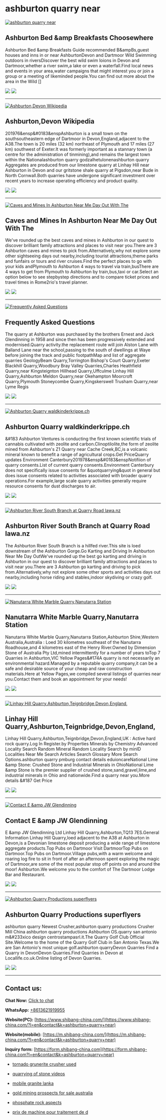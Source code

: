 # ashburton quarry near

<a href="https://swt.shibang-china.com/?l=en&img&k=ashburton+quarry+near" target="_blank">![ashburton quarry near](http://static.shibang-china.com/all-800x300/578.jpg)</a>

## Ashburton Bed &amp Breakfasts Choosewhere
Ashburton Bed &amp Breakfasts Guide recommended B&ampBs,guest houses and inns in or near AshburtonDevon and Dartmoor Wild Swimming outdoors in riversDiscover the best wild swim loions in Devon and Dartmoor,whether a river swim,a lake or even a waterfall.Find local news and events in your area,water campaigns that might interest you or join a group or a meeting of likeminded people.You can find out more about the area in the Wild []


<a href="https://whatsapp.shibangsoft.com/WhatsApp.php" target="_blank" title="WhatsApp">![](http://static.shibang-china.com/icon/whatsapp.png)</a> <a href="https://swt.shibang-china.com/?l=en&icon&k=ashburton+quarry+near" target="_blank">![](http://static.shibang-china.com/icon/chat-en.png)</a>

---

<a href="https://swt.shibang-china.com/?l=en&img&k=ashburton+quarry+near" target="_blank">![Ashburton,Devon Wikipedia](http://static.shibang-china.com/all-800x300/1466.jpg)</a>

## Ashburton,Devon Wikipedia
201976&ensp&#0183&enspAshburton is a small town on the southsoutheastern edge of Dartmoor in Devon,England,adjacent to the A38.The town is 20 miles (32 km) northeast of Plymouth and 17 miles (27 km) southwest of Exeter.It was formerly important as a stannary town (a centre for the administration of tinmining),and remains the largest town within the Nationalashburton quarry godzalhetulonenashburton quarry Aggregates are produced from our limestone quarry at Linhay Hill near Ashburton in Devon and our gritstone shale quarry at Pigsdon,near Bude in North Cornwall.Both quarries have undergone significant investment over recent years to increase operating efficiency and product quality.


<a href="https://whatsapp.shibangsoft.com/WhatsApp.php" target="_blank" title="WhatsApp">![](http://static.shibang-china.com/icon/whatsapp.png)</a> <a href="https://swt.shibang-china.com/?l=en&icon&k=ashburton+quarry+near" target="_blank">![](http://static.shibang-china.com/icon/chat-en.png)</a>

---

<a href="https://swt.shibang-china.com/?l=en&img&k=ashburton+quarry+near" target="_blank">![Caves and Mines In Ashburton Near Me Day Out With The](http://static.shibang-china.com/all-800x300/985.jpg)</a>

## Caves and Mines In Ashburton Near Me Day Out With The
We've rounded up the best caves and mines in Ashburton in our quest to discover brilliant family attractions and places to visit near you.There are 3 Ashburton caves and mines to pick from.Alternatively,why not explore some other sightseeing days out nearby,including tourist attractions,theme parks and funfairs or tours and river cruises.Find the perfect places to go with your kids andPlymouth to Ashburton 4 ways to travel via train,busThere are 4 ways to get from Plymouth to Ashburton by train,bus,taxi or car.Select an option below to see stepbystep directions and to compare ticket prices and travel times in Rome2rio's travel planner.


<a href="https://whatsapp.shibangsoft.com/WhatsApp.php" target="_blank" title="WhatsApp">![](http://static.shibang-china.com/icon/whatsapp.png)</a> <a href="https://swt.shibang-china.com/?l=en&icon&k=ashburton+quarry+near" target="_blank">![](http://static.shibang-china.com/icon/chat-en.png)</a>

---

<a href="https://swt.shibang-china.com/?l=en&img&k=ashburton+quarry+near" target="_blank">![Frequently Asked Questions](http://static.shibang-china.com/all-800x300/673.jpg)</a>

## Frequently Asked Questions
The quarry at Ashburton was purchased by the brothers Ernest and Jack Glendinning in 1958 and since then has been progressively extended and modernised.Quarry activity.the replacement route will join Alston Lane with Balland Lane near the school,passing to the south of dwellings at Waye before joining the track and public footpathMap and list of aggregate quarries GeologyBeam Quarry,Torrington Bishop's Court Quarry,Exeter Blackhill Quarry,Woodbury Bray Valley Quarries,Charles Heathfield Quarry,near Kingsteignton Hillhead Quarry,Uffculme Linhay Hill Quarry,Ashburton Meldon Quarry,near Okehampton Moorcroft Quarry,Plymouth Stoneycombe Quarry,Kingskerswell Trusham Quarry,near Lyme Regis


<a href="https://whatsapp.shibangsoft.com/WhatsApp.php" target="_blank" title="WhatsApp">![](http://static.shibang-china.com/icon/whatsapp.png)</a> <a href="https://swt.shibang-china.com/?l=en&icon&k=ashburton+quarry+near" target="_blank">![](http://static.shibang-china.com/icon/chat-en.png)</a>

---

<a href="https://swt.shibang-china.com/?l=en&img&k=ashburton+quarry+near" target="_blank">![Ashburton Quarry waldkinderkrippe.ch](http://static.shibang-china.com/all-800x300/322.jpg)</a>

## Ashburton Quarry waldkinderkrippe.ch
&#183 Ashburton Ventures is conducting the first known scientific trials of cannabis cultivated with zeolite and carbon.Clinoptilolite,the form of zeolite mined from Ashburton's Z1 Quarry near Cache Creek,BC,is a volcanic mineral known to benefit a range of agricultural crops.Get PriceQuarry updates Environment Canterbury201978&ensp&#0183&enspNotifiion of quarry consents.List of current quarry consents.Environment Canterbury does not specifically issue consents for &quotquarrying&quot in general but does issue consents related to activities associated with broader quarry operations.For example,large scale quarry activities generally require resource consents for dust discharges to air.


<a href="https://whatsapp.shibangsoft.com/WhatsApp.php" target="_blank" title="WhatsApp">![](http://static.shibang-china.com/icon/whatsapp.png)</a> <a href="https://swt.shibang-china.com/?l=en&icon&k=ashburton+quarry+near" target="_blank">![](http://static.shibang-china.com/icon/chat-en.png)</a>

---

<a href="https://swt.shibang-china.com/?l=en&img&k=ashburton+quarry+near" target="_blank">![Ashburton River South Branch at Quarry Road lawa.nz](http://static.shibang-china.com/all-800x300/1326.jpg)</a>

## Ashburton River South Branch at Quarry Road lawa.nz
The Ashburton River South Branch is a hillfed river.This site is loed downstream of the Ashburton Gorge.Go Karting and Driving In Ashburton Near Me Day OutWe've rounded up the best go karting and driving in Ashburton in our quest to discover brilliant family attractions and places to visit near you.There are 3 Ashburton go karting and driving to pick from.Alternatively,why not explore some other sports and activities days out nearby,including horse riding and stables,indoor skydiving or crazy golf.


<a href="https://whatsapp.shibangsoft.com/WhatsApp.php" target="_blank" title="WhatsApp">![](http://static.shibang-china.com/icon/whatsapp.png)</a> <a href="https://swt.shibang-china.com/?l=en&icon&k=ashburton+quarry+near" target="_blank">![](http://static.shibang-china.com/icon/chat-en.png)</a>

---

<a href="https://swt.shibang-china.com/?l=en&img&k=ashburton+quarry+near" target="_blank">![Nanutarra White Marble Quarry,Nanutarra Station](http://static.shibang-china.com/all-800x300/885.jpg)</a>

## Nanutarra White Marble Quarry,Nanutarra Station
Nanutarra White Marble Quarry,Nanutarra Station,Ashburton Shire,Western Australia,Australia : Loed 30 kilometres southeast of the Nanutarra Roadhouse,and 4 kilometres east of the Henry River.Owned by Dimension Stone of Australia Pty Ltd,mined intermittently for a number of years toTop 7 Quarries in Ashburton,VIC Yellow Pages&#174A quarry is not necessarily an environmental hazard.Managed by a reputable quarry company,it can be a safe and desirable source of your cheap and raw construction materials.Here at Yellow Pages,we compiled several listings of quarries near you.Contact them and book an appointment for your needs!


<a href="https://whatsapp.shibangsoft.com/WhatsApp.php" target="_blank" title="WhatsApp">![](http://static.shibang-china.com/icon/whatsapp.png)</a> <a href="https://swt.shibang-china.com/?l=en&icon&k=ashburton+quarry+near" target="_blank">![](http://static.shibang-china.com/icon/chat-en.png)</a>

---

<a href="https://swt.shibang-china.com/?l=en&img&k=ashburton+quarry+near" target="_blank">![Linhay Hill Quarry,Ashburton,Teignbridge,Devon,England,](http://static.shibang-china.com/all-800x300/303.jpg)</a>

## Linhay Hill Quarry,Ashburton,Teignbridge,Devon,England,
Linhay Hill Quarry,Ashburton,Teignbridge,Devon,England,UK : Active hard rock quarry.Log In Register.by Properties Minerals by Chemistry Advanced Locality Search Random Mineral Random Locality Search by minID Localities Near Me Search Articles Search Glossary More Search Options.ashburton quarry pmburg contact details eduioncareNational Lime &amp Stone: Crushed Stone and Industrial Minerals in OhioNational Lime &amp Stone is the premier supplier of crushed stone,sand,gravel,lime,and industrial minerals in Ohio and nationwide.Find a quarry near you.More details &#187 Get Price


<a href="https://whatsapp.shibangsoft.com/WhatsApp.php" target="_blank" title="WhatsApp">![](http://static.shibang-china.com/icon/whatsapp.png)</a> <a href="https://swt.shibang-china.com/?l=en&icon&k=ashburton+quarry+near" target="_blank">![](http://static.shibang-china.com/icon/chat-en.png)</a>

---

<a href="https://swt.shibang-china.com/?l=en&img&k=ashburton+quarry+near" target="_blank">![Contact E &amp JW Glendinning](http://static.shibang-china.com/all-800x300/1216.jpg)</a>

## Contact E &amp JW Glendinning
E &amp JW Glendinning Ltd Linhay Hill Quarry,Ashburton,TQ13 7ES.General Information Linhay Hill Quarry,loed adjacent to the A38 at Ashburton in Devon,is a Devonian limestone deposit producing a wide range of limestone aggregate products.Top Pubs on Dartmoor Visit DartmoorTop Pubs on Dartmoor.Top Pubs on Dartmoor.Village pubs,with a warm welcome and roaring log fire to sit in front of after an afternoon spent exploring the magic of Dartmoor,are some of the most popular stop off points on and around the moor! Ashburton.We welcome you to the comfort of The Dartmoor Lodge Bar and Restaurant.


<a href="https://whatsapp.shibangsoft.com/WhatsApp.php" target="_blank" title="WhatsApp">![](http://static.shibang-china.com/icon/whatsapp.png)</a> <a href="https://swt.shibang-china.com/?l=en&icon&k=ashburton+quarry+near" target="_blank">![](http://static.shibang-china.com/icon/chat-en.png)</a>

---

<a href="https://swt.shibang-china.com/?l=en&img&k=ashburton+quarry+near" target="_blank">![Ashburton Quarry Productions superflyers](http://static.shibang-china.com/all-800x300/234.jpg)</a>

## Ashburton Quarry Productions superflyers
ashburton quarry Newest Crusher,ashburton quarry productions Crusher Mill China ashburton quarry productions Ashburton OS.quarry san antonio m&#233xico design centrostampasrl.it.The Quarry Golf Club Official Site.Welcome to the home of the Quarry Golf Club in San Antonio Texas.We are San Antonio's most unique golf.ashburton quarryDevon Quarries Find a Quarry in DevonDevon Quarries.Find Quarries in Devon at Locallife.co.uk.Online listing of Devon Quarries.


<a href="https://whatsapp.shibangsoft.com/WhatsApp.php" target="_blank" title="WhatsApp">![](http://static.shibang-china.com/icon/whatsapp.png)</a> <a href="https://swt.shibang-china.com/?l=en&icon&k=ashburton+quarry+near" target="_blank">![](http://static.shibang-china.com/icon/chat-en.png)</a>

---
## Contact us:

**Chat Now:** [Click to chat](https://swt.shibang-china.com?l=en&contact&k=ashburton+quarry+near)

**WhatsApp:**  [+8613621919955](https://whatsapp.shibangsoft.com/WhatsApp.php)

**Website(PC):** [https://www.shibang-china.com/](https://www.shibang-china.com/?l=en&contact&k=ashburton+quarry+near)

**Website(mobile):** [https://m.shibang-china.com/](https://m.shibang-china.com/?l=en&contact&k=ashburton+quarry+near)

**Inquiry form:** [https://form.shibang-china.com](https://form.shibang-china.com?l=en&contact&k=ashburton+quarry+near)

* [tornado grunerite crusher used](../124/tornado%20grunerite%20crusher%20used.md)

* [quarrying of stone videos](../122/quarrying%20of%20stone%20videos.md)

* [mobile granite lanka](../123/mobile%20granite%20lanka.md)

* [gold mining prospects for sale australia](../112/gold%20mining%20prospects%20for%20sale%20australia.md)

* [phosphate rock aspects](../120/phosphate%20rock%20aspects.md)

* [prix de machine pour traitement de d](../121/prix%20de%20machine%20pour%20traitement%20de%20d.md)
